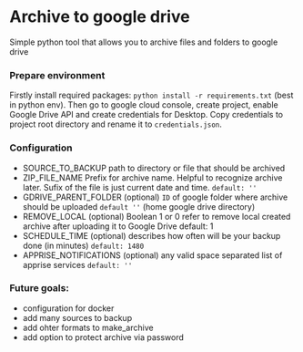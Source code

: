 # Archive to google drive
Simple python tool that allows you to archive files and folders to google drive

### Prepare environment
Firstly install required packages: `python install -r requirements.txt` (best in python env). Then go to google cloud console, create project, enable Google Drive API and create credentials for Desktop. Copy credentials to project root directory and rename it to `credentials.json`.

### Configuration
- SOURCE_TO_BACKUP
    path to directory or file that should be archived
- ZIP_FILE_NAME
    Prefix for archive name. Helpful to recognize archive later. Sufix of the file is just current date and time.
    `default: ''`
- GDRIVE_PARENT_FOLDER (optional)
    `ID` of google folder where archive should be uploaded
    `default ''` (home google drive directory)
- REMOVE_LOCAL (optional)
    Boolean 1 or 0 refer to remove local created archive after uploading it to Google Drive
    default: 1
- SCHEDULE_TIME (optional)
    describes how often will be your backup done (in minutes)
    `default: 1480`
- APPRISE_NOTIFICATIONS (optional)
    any valid space separated list of apprise services
    `default: ''`


### Future goals:
- configuration for docker
- add many sources to backup
- add ohter formats to make_archive
- add option to protect archive via password

